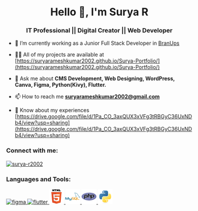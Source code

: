 <h1 align="center">Hello 👋, I'm Surya R</h1>
<h3 align="center">IT Professional || Digital Creator || Web Developer</h3>

- 🔭 I’m currently working as a Junior Full Stack Developer in [BranUps](https://www.branups.com/)

- 👨‍💻 All of my projects are available at [https://suryarameshkumar2002.github.io/Surya-Portfolio/](https://suryarameshkumar2002.github.io/Surya-Portfolio/)

- 💬 Ask me about **CMS Development, Web Designing, WordPress, Canva, Figma, Python(Kivy), Flutter.**

- 📫 How to reach me **suryarameshkumar2002@gmail.com**

- 📄 Know about my experiences [https://drive.google.com/file/d/1Pa_CO_3axQUX3xVFg3tRBGyC36UxNDb4/view?usp=sharing](https://drive.google.com/file/d/1Pa_CO_3axQUX3xVFg3tRBGyC36UxNDb4/view?usp=sharing)

<h3 align="left">Connect with me:</h3>
<p align="left">
<a href="https://linkedin.com/in/surya-r2002" target="blank"><img align="center" src="https://raw.githubusercontent.com/rahuldkjain/github-profile-readme-generator/master/src/images/icons/Social/linked-in-alt.svg" alt="surya-r2002" height="30" width="40" /></a>
</p>

<h3 align="left">Languages and Tools:</h3>
<p align="left"> <a href="https://www.figma.com/" target="_blank" rel="noreferrer"> <img src="https://www.vectorlogo.zone/logos/figma/figma-icon.svg" alt="figma" width="40" height="40"/> </a> <a href="https://flutter.dev" target="_blank" rel="noreferrer"> <img src="https://www.vectorlogo.zone/logos/flutterio/flutterio-icon.svg" alt="flutter" width="40" height="40"/> </a> <a href="https://www.w3.org/html/" target="_blank" rel="noreferrer"> <img src="https://raw.githubusercontent.com/devicons/devicon/master/icons/html5/html5-original-wordmark.svg" alt="html5" width="40" height="40"/> </a> <a href="https://www.mysql.com/" target="_blank" rel="noreferrer"> <img src="https://raw.githubusercontent.com/devicons/devicon/master/icons/mysql/mysql-original-wordmark.svg" alt="mysql" width="40" height="40"/> </a> <a href="https://www.php.net" target="_blank" rel="noreferrer"> <img src="https://raw.githubusercontent.com/devicons/devicon/master/icons/php/php-original.svg" alt="php" width="40" height="40"/> </a> <a href="https://www.python.org" target="_blank" rel="noreferrer"> <img src="https://raw.githubusercontent.com/devicons/devicon/master/icons/python/python-original.svg" alt="python" width="40" height="40"/> </a> </p>
